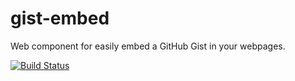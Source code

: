 # gist-embed
Web component for easily embed a GitHub Gist in your webpages.

[![Build Status](https://travis-ci.org/moebiusmania/gist-embed.svg?branch=master)](https://travis-ci.org/moebiusmania/gist-embed)